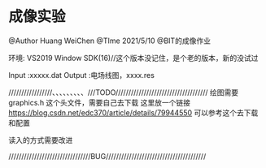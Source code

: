 # 成像实验

@Author Huang WeiChen
@TIme   2021/5/10
@BIT的成像作业


环境: VS2019 
Window SDK(16)//这个版本没记住，是个老的版本，新的没试过

Input :xxxxx.dat
Output :电场线图，xxxx.res

/////////////////、、、、、、、、、///TODO////////////////////////////////////
绘图需要 graphics.h 这个头文件，需要自己去下载
这里放一个链接  https://blog.csdn.net/edc370/article/details/79944550 可以参考这个去下载和配置

读入的方式需要改进





////////////////////////////////BUG///////////////////////////////////////



